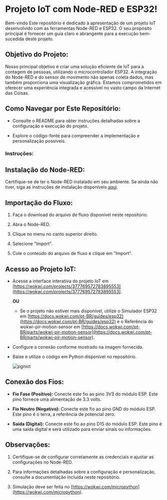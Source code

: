 
# Projeto IoT com Node-RED e ESP32!

Bem-vindo 
Este repositório é dedicado à apresentação de um projeto IoT desenvolvido com as ferramentas Node-RED e ESP32. O seu propósito principal é fornecer um guia claro e abrangente para a execução bem-sucedida deste projeto.

## Objetivo do Projeto:

Nosso principal objetivo é criar uma solução eficiente de IoT para a contagem de pessoas, utilizando o microcontrolador ESP32. A integração do Node-RED e do sensor de movimento não apenas coleta dados, mas também proporciona uma visualização gráfica. Estamos comprometidos em oferecer uma experiência integrada e acessível no vasto campo da Internet das Coisas.

## Como Navegar por Este Repositório:

- Consulte o README para obter instruções detalhadas sobre a configuração e execução do projeto.

- Explore o código-fonte para compreender a implementação e personalização possíveis.

### Instruções:

## Instalação do Node-RED:

Certifique-se de ter o Node-RED instalado em seu ambiente. Se ainda não tiver, siga as instruções de instalação disponíveis [aqui](https://nodered.org/docs/getting-started/installation).

## Importação do Fluxo:

1. Faça o download do arquivo de fluxo disponível neste repositório.

2. Abra o Node-RED.

3. Clique no menu no canto superior direito.

4. Selecione "Import".

5. Cole o conteúdo do arquivo de fluxo e clique em "Import".

## Acesso ao Projeto IoT:

- Acesse a interface interativa do projeto IoT em [https://wokwi.com/projects/377769572783895553](https://wokwi.com/projects/377769572783895553).

   **OU**

  - Se o projeto não estiver mais disponível, utilize o Simulador ESP32 em [https://docs.wokwi.com/pt-BR/guides/esp32](https://docs.wokwi.com/pt-BR/guides/esp32) e o Referência do wokwi-pir-motion-sensor em [https://docs.wokwi.com/pt-BR/parts/wokwi-pir-motion-sensor](https://docs.wokwi.com/pt-BR/parts/wokwi-pir-motion-sensor).

- Configure a conexão conforme mostrado na imagem fornecida.
  
- Baixe e utilize o código em Python disponível no repositório.

  ![pgniot](https://github.com/lucasbatista001/Projeto-IOT/assets/111438250/774296d5-572e-47a4-aaf2-6b187b3e1051)
  
## Conexão dos Fios:

- **Fio Fase (Positivo):** Conecte este fio ao pino 3V3 do módulo ESP. Este pino fornece uma alimentação de 3.3 volts.

- **Fio Neutro (Negativo):** Conecte este fio ao pino GND do módulo ESP. Este pino é o terra, a referência de potencial zero.

- **Saída (Digital):** Conecte este fio ao pino D15 do módulo ESP. Este pino é uma saída digital e será utilizado para enviar sinais ou informações.


## Observações:

1. Certifique-se de configurar corretamente as credenciais e ajustar as configurações no Node-RED.

2. Para informações detalhadas sobre a configuração e personalização, consulte a documentação incluída neste repositório.

3. Simulação deve ser feita no [https://wokwi.com/micropython](https://wokwi.com/micropython).

   
